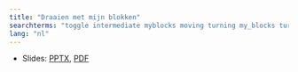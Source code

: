 ```yaml
---
title: "Draaien met mijn blokken"
searchterms: "toggle intermediate myblocks moving turning my_blocks turn_degrees turning_with rotation_sensor draaien_met_mijn_blokken"
lang: "nl"
---
```

 <ul>
 <li class="ng-binding">Slides:
 <a href="translations/nl/intermediate/TurnDegrees.pptx">PPTX</a>,
 <a href="translations/nl/intermediate/TurnDegrees.pdf">PDF</a>
 </li>
 </ul>
